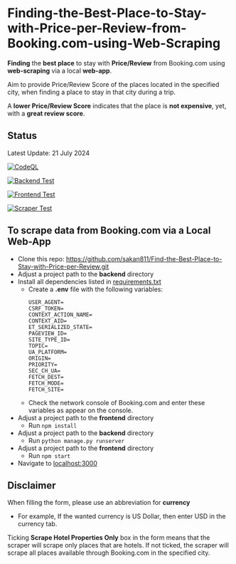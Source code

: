 # Finding-the-Best-Place-to-Stay-with-Price-per-Review-from-Booking.com-using-Web-Scraping
**Finding** the **best place** to stay with **Price/Review** from Booking.com using **web-scraping** via a local **web-app**.

Aim to provide Price/Review Score of the places located in the specified city,
when finding a place to stay in that city during a trip.  

A **lower Price/Review Score** indicates that the place is **not expensive**, yet, with a **great review score**.   

## Status
Latest Update: 21 July 2024

[![CodeQL](https://github.com/sakan811/Find-the-Best-Place-to-Stay-with-Price-per-Review/actions/workflows/codeql.yml/badge.svg)](https://github.com/sakan811/Find-the-Best-Place-to-Stay-with-Price-per-Review/actions/workflows/codeql.yml)  

[![Backend Test](https://github.com/sakan811/Find-the-Best-Place-to-Stay-with-Price-per-Review/actions/workflows/backend-test.yml/badge.svg)](https://github.com/sakan811/Find-the-Best-Place-to-Stay-with-Price-per-Review/actions/workflows/backend-test.yml)

[![Frontend Test](https://github.com/sakan811/Find-the-Best-Place-to-Stay-with-Price-per-Review/actions/workflows/frontend-test.yml/badge.svg)](https://github.com/sakan811/Find-the-Best-Place-to-Stay-with-Price-per-Review/actions/workflows/frontend-test.yml)

[![Scraper Test](https://github.com/sakan811/Find-the-Best-Place-to-Stay-with-Price-per-Review/actions/workflows/scraper-test.yml/badge.svg)](https://github.com/sakan811/Find-the-Best-Place-to-Stay-with-Price-per-Review/actions/workflows/scraper-test.yml)

## To scrape data from Booking.com via a Local Web-App
- Clone this repo: https://github.com/sakan811/Find-the-Best-Place-to-Stay-with-Price-per-Review.git
- Adjust a project path to the **backend** directory
- Install all dependencies listed in [requirements.txt](backend%2Frequirements.txt)
  - Create a **.env** file with the following variables:
    ```
    USER_AGENT=
    CSRF_TOKEN=
    CONTEXT_ACTION_NAME=
    CONTEXT_AID=
    ET_SERIALIZED_STATE=
    PAGEVIEW_ID=
    SITE_TYPE_ID=
    TOPIC=
    UA_PLATFORM=
    ORIGIN=
    PRIORITY=
    SEC_CH_UA=
    FETCH_DEST=
    FETCH_MODE=
    FETCH_SITE=
    ```
  - Check the network console of Booking.com and enter these variables as appear on the console.
- Adjust a project path to the **frontend** directory
  - Run ```npm install```
- Adjust a project path to the **backend** directory
  - Run ```python manage.py runserver```
- Adjust a project path to the **frontend** directory
  - Run ```npm start```
- Navigate to [localhost:3000](http://localhost:3000)

## Disclaimer
When filling the form, please use an abbreviation for **currency**
- For example, If the wanted currency is US Dollar, then enter USD in the currency tab.

Ticking **Scrape Hotel Properties Only** box in the form means that the scraper will scrape only places that are hotels.
If not ticked, the scraper will scrape all places available through Booking.com in the specified city.